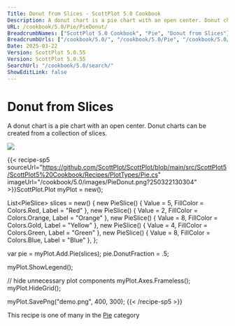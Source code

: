 ```yaml
---
Title: Donut from Slices - ScottPlot 5.0 Cookbook
Description: A donut chart is a pie chart with an open center. Donut charts can be created from a collection of slices.
URL: /cookbook/5.0/Pie/PieDonut/
BreadcrumbNames: ["ScottPlot 5.0 Cookbook", "Pie", "Donut from Slices"]
BreadcrumbUrls: ["/cookbook/5.0/", "/cookbook/5.0/Pie", "/cookbook/5.0/Pie/PieDonut"]
Date: 2025-03-22
Version: ScottPlot 5.0.55
Version: ScottPlot 5.0.55
SearchUrl: "/cookbook/5.0/search/"
ShowEditLink: false
---
```



<div class='d-flex align-items-center mt-5'>
<h1 class='me-2 text-dark my-0 border-0'>Donut from Slices</h1>
</div>

A donut chart is a pie chart with an open center. Donut charts can be created from a collection of slices.

[![](/cookbook/5.0/images/PieDonut.png?250322130304)](/cookbook/5.0/images/PieDonut.png?250322130304)

{{< recipe-sp5 sourceUrl="https://github.com/ScottPlot/ScottPlot/blob/main/src/ScottPlot5/ScottPlot5%20Cookbook/Recipes/PlotTypes/Pie.cs" imageUrl="/cookbook/5.0/images/PieDonut.png?250322130304" >}}ScottPlot.Plot myPlot = new();

List&lt;PieSlice&gt; slices = new()
{
    new PieSlice() { Value = 5, FillColor = Colors.Red, Label = "Red" },
    new PieSlice() { Value = 2, FillColor = Colors.Orange, Label = "Orange" },
    new PieSlice() { Value = 8, FillColor = Colors.Gold, Label = "Yellow" },
    new PieSlice() { Value = 4, FillColor = Colors.Green, Label = "Green" },
    new PieSlice() { Value = 8, FillColor = Colors.Blue, Label = "Blue" },
};

var pie = myPlot.Add.Pie(slices);
pie.DonutFraction = .5;

myPlot.ShowLegend();

// hide unnecessary plot components
myPlot.Axes.Frameless();
myPlot.HideGrid();

myPlot.SavePng("demo.png", 400, 300);
{{< /recipe-sp5 >}}

<div class='my-5 text-center'>This recipe is one of many in the <a href='/cookbook/5.0/Pie'>Pie</a> category</div>


